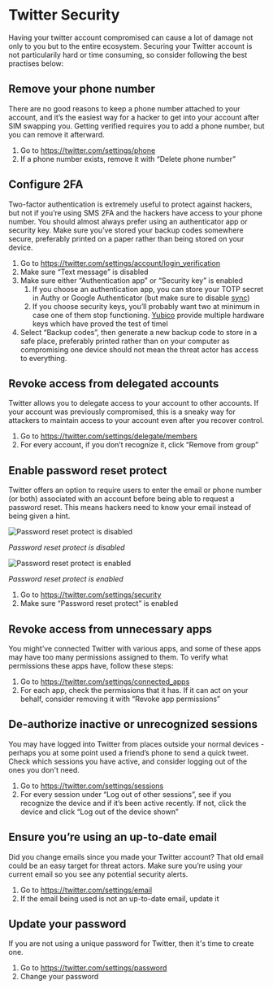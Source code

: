 # Twitter Security

Having your twitter account compromised can cause a lot of damage not only to you but to the entire ecosystem. Securing your Twitter account is not particularily hard or time consuming, so consider following the best practises below:

## Remove your phone number

There are no good reasons to keep a phone number attached to your account, and it’s the easiest way for a hacker to get into your account after SIM swapping you. Getting verified requires you to add a phone number, but you can remove it afterward.

1. Go to https://twitter.com/settings/phone
2. If a phone number exists, remove it with “Delete phone number”

## Configure 2FA

Two-factor authentication is extremely useful to protect against hackers, but not if you’re using SMS 2FA and the hackers have access to your phone number. You should almost always prefer using an authenticator app or security key. Make sure you’ve stored your backup codes somewhere secure, preferably printed on a paper rather than being stored on your device.

1. Go to https://twitter.com/settings/account/login_verification
2. Make sure “Text message” is disabled
3. Make sure either “Authentication app” or “Security key” is enabled
    1. If you choose an authentication app, you can store your TOTP secret in Authy or Google Authenticator (but make sure to disable [sync](https://retool.com/blog/mfa-isnt-mfa))
    2. If you choose security keys, you’ll probably want two at minimum in case one of them stop functioning. [Yubico](https://www.yubico.com/) provide multiple hardware keys which have proved the test of timel
4. Select “Backup codes”, then generate a new backup code to store in a safe place, preferably printed rather than on your computer as compromising one device should not mean the threat actor has access to everything.

## Revoke access from delegated accounts

Twitter allows you to delegate access to your account to other accounts. If your account was previously compromised, this is a sneaky way for attackers to maintain access to your account even after you recover control.

1. Go to https://twitter.com/settings/delegate/members
2. For every account, if you don’t recognize it, click “Remove from group”

## Enable password reset protect

Twitter offers an option to require users to enter the email or phone number (or both) associated with an account before being able to request a password reset. This means hackers need to know your email instead of being given a hint.

![*Password reset protect is disabled*](https://prod-files-secure.s3.us-west-2.amazonaws.com/b1d29658-a003-4e92-93b6-241efdd083f6/6fb46280-6044-47aa-8f02-90e3cd81c110/twitter.com_i_flow_password_reset_input_flow_data22requested_variant3A3D227D.png)

*Password reset protect is disabled*

![*Password reset protect is enabled*](https://prod-files-secure.s3.us-west-2.amazonaws.com/b1d29658-a003-4e92-93b6-241efdd083f6/77165025-2f3d-48a9-9438-a533ad0797a3/1.png)

*Password reset protect is enabled*

1. Go to https://twitter.com/settings/security
2. Make sure “Password reset protect” is enabled

## Revoke access from unnecessary apps

You might’ve connected Twitter with various apps, and some of these apps may have too many permissions assigned to them. To verify what permissions these apps have, follow these steps:

1. Go to https://twitter.com/settings/connected_apps
2. For each app, check the permissions that it has. If it can act on your behalf, consider removing it with “Revoke app permissions”

## De-authorize inactive or unrecognized sessions

You may have logged into Twitter from places outside your normal devices - perhaps you at some point used a friend’s phone to send a quick tweet. Check which sessions you have active, and consider logging out of the ones you don't need.

1. Go to https://twitter.com/settings/sessions
2. For every session under “Log out of other sessions”, see if you recognize the device and if it’s been active recently. If not, click the device and click “Log out of the device shown”

## Ensure you’re using an up-to-date email

Did you change emails since you made your Twitter account? That old email could be an easy target for threat actors. Make sure you’re using your current email so you see any potential security alerts.

1. Go to https://twitter.com/settings/email
2. If the email being used is not an up-to-date email, update it

## Update your password

If you are not using a unique password for Twitter, then it's time to create one.

1. Go to https://twitter.com/settings/password
2. Change your password
